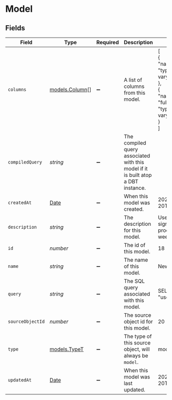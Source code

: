 # Model


## Fields

| Field                                                                                                                    | Type                                                                                                                     | Required                                                                                                                 | Description                                                                                                              | Example                                                                                                                  |
| ------------------------------------------------------------------------------------------------------------------------ | ------------------------------------------------------------------------------------------------------------------------ | ------------------------------------------------------------------------------------------------------------------------ | ------------------------------------------------------------------------------------------------------------------------ | ------------------------------------------------------------------------------------------------------------------------ |
| `columns`                                                                                                                | [models.Column](../models/column.md)[]                                                                                   | :heavy_minus_sign:                                                                                                       | A list of columns from this model.                                                                                       | [<br/>{<br/>"name": "user_id",<br/>"type": "character varying (256)"<br/>},<br/>{<br/>"name": "full_name",<br/>"type": "character varying (256)"<br/>}<br/>] |
| `compiledQuery`                                                                                                          | *string*                                                                                                                 | :heavy_minus_sign:                                                                                                       | The compiled query associated with this model if it is built atop a DBT instance.                                        | <nil>                                                                                                                    |
| `createdAt`                                                                                                              | [Date](https://developer.mozilla.org/en-US/docs/Web/JavaScript/Reference/Global_Objects/Date)                            | :heavy_minus_sign:                                                                                                       | When this model was created.                                                                                             | 2021-10-20T02:43:07.120Z                                                                                                 |
| `description`                                                                                                            | *string*                                                                                                                 | :heavy_minus_sign:                                                                                                       | The description for this model.                                                                                          | Users that have signed up for our product in the last week.                                                              |
| `id`                                                                                                                     | *number*                                                                                                                 | :heavy_minus_sign:                                                                                                       | The id of this model.                                                                                                    | 18                                                                                                                       |
| `name`                                                                                                                   | *string*                                                                                                                 | :heavy_minus_sign:                                                                                                       | The name of this model.                                                                                                  | New App Users                                                                                                            |
| `query`                                                                                                                  | *string*                                                                                                                 | :heavy_minus_sign:                                                                                                       | The SQL query associated with this model.                                                                                | SELECT * FROM "users"                                                                                                    |
| `sourceObjectId`                                                                                                         | *number*                                                                                                                 | :heavy_minus_sign:                                                                                                       | The source object id for this model.                                                                                     | 20                                                                                                                       |
| `type`                                                                                                                   | [models.TypeT](../models/typet.md)                                                                                       | :heavy_minus_sign:                                                                                                       | The type of this source object, will always be `model`.                                                                  | model                                                                                                                    |
| `updatedAt`                                                                                                              | [Date](https://developer.mozilla.org/en-US/docs/Web/JavaScript/Reference/Global_Objects/Date)                            | :heavy_minus_sign:                                                                                                       | When this model was last updated.                                                                                        | 2021-10-20T02:50:35.477Z                                                                                                 |